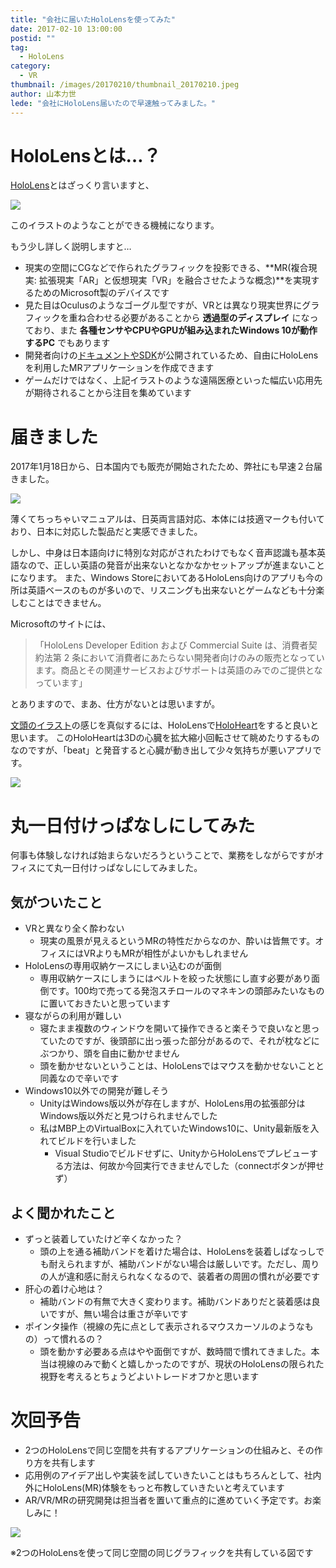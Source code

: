 ```yaml
---
title: "会社に届いたHoloLensを使ってみた"
date: 2017-02-10 13:00:00
postid: ""
tag:
  - HoloLens
category:
  - VR
thumbnail: /images/20170210/thumbnail_20170210.jpeg
author: 山本力世
lede: "会社にHoloLens届いたので早速触ってみました。"
---
```


# HoloLensとは…？

[HoloLens](https://www.microsoft.com/microsoft-hololens/ja-jp)とはざっくり言いますと、

<img src="/images/20170210/photo_20170210_01.png" class="img-small-size" loading="lazy">

このイラストのようなことができる機械になります。

もう少し詳しく説明しますと…

* 現実の空間にCGなどで作られたグラフィックを投影できる、**MR(複合現実: 拡張現実「AR」と仮想現実「VR」を融合させたような概念)**を実現するためのMicrosoft製のデバイスです
* 見た目はOculusのようなゴーグル型ですが、VRとは異なり現実世界にグラフィックを重ね合わせる必要があることから **透過型のディスプレイ** になっており、また **各種センサやCPUやGPUが組み込まれたWindows 10が動作するPC** でもあります
* 開発者向けの[ドキュメントやSDK](https://www.microsoft.com/microsoft-hololens/ja-jp/developers)が公開されているため、自由にHoloLensを利用したMRアプリケーションを作成できます
* ゲームだけではなく、上記イラストのような遠隔医療といった幅広い応用先が期待されることから注目を集めています

# 届きました

2017年1月18日から、日本国内でも販売が開始されたため、弊社にも早速２台届きました。

<img src="/images/20170210/photo_20170210_02.jpeg" loading="lazy">

薄くてちっちゃいマニュアルは、日英両言語対応、本体には技適マークも付いており、日本に対応した製品だと実感できました。

しかし、中身は日本語向けに特別な対応がされたわけでもなく音声認識も基本英語なので、正しい英語の発音が出来ないとなかなかセットアップが進まないことになります。
また、Windows StoreにおいてあるHoloLens向けのアプリも今の所は英語ベースのものが多いので、リスニングも出来ないとゲームなども十分楽しむことはできません。

Microsoftのサイトには、
> 「HoloLens Developer Edition および Commercial Suite は、消費者契約法第 2 条において消費者にあたらない開発者向けのみの販売となっています。商品とその関連サービスおよびサポートは英語のみでのご提供となっています」

とありますので、まあ、仕方がないとは思いますが。

[文頭のイラスト](http://www.irasutoya.com/2017/02/blog-post_342.html)の感じを真似するには、HoloLensで[HoloHeart](https://www.microsoft.com/en-us/store/p/holoheart/9nblggh4v0pz)をすると良いと思います。
このHoloHeartは3Dの心臓を拡大縮小回転させて眺めたりするものなのですが、「beat」と発音すると心臓が動き出して少々気持ちが悪いアプリです。

<img src="/images/20170210/photo_20170210_03.jpeg" loading="lazy">

# 丸一日付けっぱなしにしてみた

何事も体験しなければ始まらないだろうということで、業務をしながらですがオフィスにて丸一日付けっぱなしにしてみました。

## 気がついたこと

* VRと異なり全く酔わない
 	* 現実の風景が見えるというMRの特性だからなのか、酔いは皆無です。オフィスにはVRよりもMRが相性がよいかもしれません
* HoloLensの専用収納ケースにしまい込むのが面倒
 	* 専用収納ケースにしまうにはベルトを絞った状態にし直す必要があり面倒です。100均で売ってる発泡スチロールのマネキンの頭部みたいなものに置いておきたいと思っています
* 寝ながらの利用が難しい
 	* 寝たまま複数のウィンドウを開いて操作できると楽そうで良いなと思っていたのですが、後頭部に出っ張った部分があるので、それが枕などにぶつかり、頭を自由に動かせません
  * 頭を動かせないということは、HoloLensではマウスを動かせないことと同義なので辛いです
* Windows10以外での開発が難しそう
  * UnityはWindows版以外が存在しますが、HoloLens用の拡張部分はWindows版以外だと見つけられませんでした
  * 私はMBP上のVirtualBoxに入れていたWindows10に、Unity最新版を入れてビルドを行いました
    * Visual Studioでビルドせずに、UnityからHoloLensでプレビューする方法は、何故か今回実行できませんでした（connectボタンが押せず）

## よく聞かれたこと

* ずっと装着していたけど辛くなかった？
 	* 頭の上を通る補助バンドを着けた場合は、HoloLensを装着しぱなっしでも耐えられますが、補助バンドがない場合は厳しいです。ただし、周りの人が違和感に耐えられなくなるので、装着者の周囲の慣れが必要です
* 肝心の着け心地は？
 	* 補助バンドの有無で大きく変わります。補助バンドありだと装着感は良いですが、無い場合は重さが辛いです
* ポインタ操作（視線の先に点として表示されるマウスカーソルのようなもの）って慣れるの？
 	* 頭を動かす必要ある点はやや面倒ですが、数時間で慣れてきました。本当は視線のみで動くと嬉しかったのですが、現状のHoloLensの限られた視野を考えるとちょうどよいトレードオフかと思います

# 次回予告

* 2つのHoloLensで同じ空間を共有するアプリケーションの仕組みと、その作り方を共有します
* 応用例のアイデア出しや実装を試していきたいことはもちろんとして、社内外にHoloLens(MR)体験をもっと布教していきたいと考えています
* AR/VR/MRの研究開発は担当者を置いて重点的に進めていく予定です。お楽しみに！

<img src="/images/20170210/photo_20170210_04.jpeg" loading="lazy">

※2つのHoloLensを使って同じ空間の同じグラフィックを共有している図です
